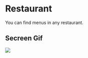 <h1>Restaurant</h1>
<p> You can find  menus  in any restaurant.  
<h2> Secreen Gif </h2>

![](screen.gif)

